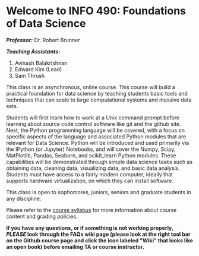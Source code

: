 # Welcome to INFO 490: Foundations of Data Science #

***Professor:*** Dr. Robert Brunner

***Teaching Assistants:*** 

1. Avinash Balakrishnan
2. Edward Kim (Lead)
3. Sam Thrush

This class is an asynchronous, online course. This course will build a practical foundation for data science
by teaching students basic tools and techniques that can scale to large computational systems and massive data sets.

Students will first learn how to work at a Unix command prompt before learning about source code control software 
like git and the github site. Next, the Python programming language will be covered, with a focus on specific aspects
of the language and associated Python modules that are relevant for Data Science. Python will be introduced and used
primarily via the IPython (or Jupyter) Notebooks, and will cover the Numpy, Scipy, MatPlotlib, Pandas, Seaborn, and
scikit_learn Python modules. These capabilities will be demonstrated through simple data science tasks such as obtaining data,
cleaning data, visualizing data, and basic data analysis. Students must have access to a fairly modern computer, ideally 
that supports hardware virtualization, on which they can install software. 

This class is open to sophomores, juniors, seniors and graduate students in any discipline.

Please refer to the [course syllabus](orientation/syllabus.md) for more information about course content and grading policies.

**If you have any questions, or if something is not working properly, *PLEASE* look through the FAQs wiki page (please look at the right tool bar on the Github course page and click the icon labeled "Wiki" that looks like an open book) before emailing TA or course instructor.**
